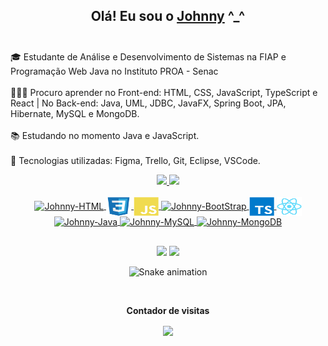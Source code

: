 ## <div align="center"> Olá! Eu sou o <a href="https://www.linkedin.com/in/johnny-alexandre/" target="_blank">Johnny</a>  ^_^ </div> <br>

 🎓 Estudante de Análise e Desenvolvimento de Sistemas na FIAP e Programação Web Java no Instituto PROA - Senac <br> <br>
 👨🏾‍💻 Procuro aprender no Front-end: HTML, CSS, JavaScript, TypeScript e React | No Back-end: Java, UML, JDBC, JavaFX, Spring Boot, JPA, Hibernate, MySQL e MongoDB. <br> <br>
 📚 Estudando no momento Java e JavaScript. <br> <br>
 🎈 Tecnologias utilizadas: Figma, Trello, Git, Eclipse, VSCode. <br>

<div align="center">
  <a href="https://github.com/zanchettx">
  <img height="165em" src="https://github-readme-stats.vercel.app/api?username=zanchettx&show_icons=true&theme=midnight-purple&include_all_commits=true&count_private=true"/>
  <img height="165em" src="https://github-readme-stats.vercel.app/api/top-langs/?username=zanchettx&layout=compact&langs_count=7&theme=midnight-purple"/>
</div>

<div align="center" style="display: inline_block"><br>
  <img align="center" alt="Johnny-HTML" height="30" width="40" src="https://cdn.jsdelivr.net/gh/devicons/devicon/icons/html5/html5-original.svg">
  
  <img align="center" alt="Johnny-CSS" height="30" width="40" src="https://raw.githubusercontent.com/devicons/devicon/master/icons/css3/css3-original.svg">
  
  <img align="center" alt="Johnny-Js" height="30" width="40" src="https://raw.githubusercontent.com/devicons/devicon/master/icons/javascript/javascript-plain.svg">
  
  <img align="center" alt="Johnny-BootStrap" height="30" width="40" src="https://cdn.jsdelivr.net/gh/devicons/devicon/icons/bootstrap/bootstrap-original.svg">
  
  <img align="center" alt="Johnny-Ts" height="30" width="40" src="https://raw.githubusercontent.com/devicons/devicon/master/icons/typescript/typescript-plain.svg">
  
  <img align="center" alt="Johnny-React" height="30" width="40" src="https://raw.githubusercontent.com/devicons/devicon/master/icons/react/react-original.svg">
  
  <img align="center" alt="Johnny-Java" height="30" width="40" src="https://cdn.jsdelivr.net/gh/devicons/devicon/icons/java/java-original.svg">
  
  <img align="center" alt="Johnny-MySQL" height="30" width="40" src="https://cdn.jsdelivr.net/gh/devicons/devicon/icons/mysql/mysql-original.svg">
  
  <img align="center" alt="Johnny-MongoDB" height="30" width="40" src="https://cdn.jsdelivr.net/gh/devicons/devicon/icons/mongodb/mongodb-original.svg">
  
  
  ##
  
<div>
  <a href = "mailto:johnnyalexandre2108@gmail.com"><img src="https://img.shields.io/badge/-Gmail-%23333?style=for-the-badge&logo=gmail&logoColor=white" target="_blank"></a>
  <a href="https://www.linkedin.com/in/johnny-alexandre/" target="_blank"><img src="https://img.shields.io/badge/-LinkedIn-%230077B5?style=for-the- badge&logo=linkedin&logoColor=white" target="_blank"></a> 
 
 <div align="center">


  
  ![Snake animation](https://github.com/zanchettx/zanchettx/blob/output/github-contribution-grid-snake.svg)
  
  <br><p align="center"><b>Contador de visitas</b></p>
<p align="center"><img align="center" src="https://profile-counter.glitch.me/{zanchettx}/count.svg"/></p>
<br></div>
</div>
  
  
</div>
